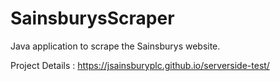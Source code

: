 # SainsburysScraper

Java application to scrape the Sainsburys website.

Project Details  : https://jsainsburyplc.github.io/serverside-test/
